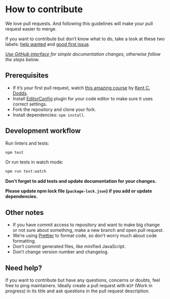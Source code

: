 # How to contribute

We love pull requests. And following this guidelines will make your pull request easier to merge.

If you want to contribute but don’t know what to do, take a look at these two labels: [help wanted](https://github.com/Phuture-Finance/@phuture/sdk/issues?q=is%3Aissue+is%3Aopen+label%3A%22help+wanted%22) and [good first issue](https://github.com/Phuture-Finance/@phuture/sdk/issues?q=is%3Aissue+is%3Aopen+label%3A%22good+first+issue%22).

_[Use GitHub interface](https://blog.sapegin.me/all/open-source-for-everyone/) for simple documentation changes, otherwise follow the steps below._

## Prerequisites

-   If it’s your first pull request, watch [this amazing course](http://makeapullrequest.com/) by [Kent C. Dodds](https://twitter.com/kentcdodds).
-   Install [EditorConfig](https://editorconfig.org/) plugin for your code editor to make sure it uses correct settings.
-   Fork the repository and clone your fork.
-   Install dependencies: `npm install`.

## Development workflow

Run linters and tests:

```bash
npm test
```

Or run tests in watch mode:

```bash
npm run test:watch
```

**Don’t forget to add tests and update documentation for your changes.**

**Please update npm lock file (`package-lock.json`) if you add or update dependencies.**

## Other notes

-   If you have commit access to repository and want to make big change or not sure about something, make a new branch and open pull request.
-   We’re using [Prettier](https://github.com/prettier/prettier) to format code, so don’t worry much about code formatting.
-   Don’t commit generated files, like minified JavaScript.
-   Don’t change version number and changelog.

## Need help?

If you want to contribute but have any questions, concerns or doubts, feel free to ping maintainers. Ideally create a pull request with `WIP` (Work in progress) in its title and ask questions in the pull request description.
